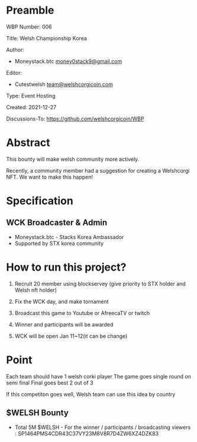 Preamble
========
WBP Number: 006

Title: Welsh Championship Korea

Author: 
* Moneystack.btc money0stack9@gmail.com

Editor:
* Cutestwelsh team@welshcorgicoin.com

Type: Event Hosting

Created: 2021-12-27

Discussions-To: https://github.com/welshcorgicoin/WBP


Abstract
========
This bounty will make welsh community more actively.

Recently, a community member had a suggestion for creating a Welshcorgi NFT. We want to make this happen!


Specification
=============
WCK Broadcaster & Admin
-----------------------------
* Moneystack.btc - Stacks Korea Ambassador
* Supported by STX korea community

How to run this project?
========

1. Recruit 20 member using blockservey (give priority to STX holder and Welsh nft holder)

2. Fix the WCK day, and make tornament 

3. Broadcast this game to Youtube or AfreecaTV or twitch

4. Winner and participants will be awarded

5. WCK will be open Jan 11~12(it can be change)

Point
====
Each team should have 1 welsh corki player
The game goes single round on semi final
Final goes best 2 out of 3

If this competiton goes well, Welsh team can use this idea by country 

$WELSH Bounty
-------------
* Total 5M $WELSH - For the winner / participants / broadcasting viewers : SP1464PMS4CDR43C37VY23M8V8R7D4ZW6XZ4DZK83
